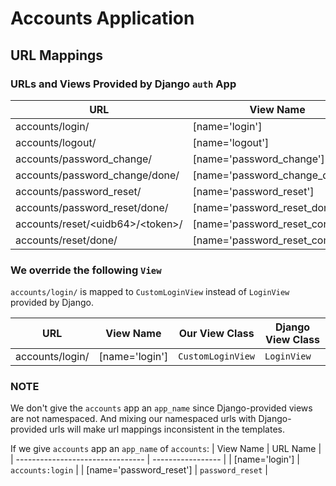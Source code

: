 # Accounts Application

## URL Mappings

### URLs and Views Provided by Django `auth` App

| URL                                  | View Name                        |
| ------------------------------------ | -------------------------------- |
| accounts/login/                      | [name='login']                   |
| accounts/logout/                     | [name='logout']                  |
| accounts/password_change/            | [name='password_change']         |
| accounts/password_change/done/       | [name='password_change_done']    |
| accounts/password_reset/             | [name='password_reset']          |
| accounts/password_reset/done/        | [name='password_reset_done']     |
| accounts/reset/\<uidb64\>/\<token\>/ | [name='password_reset_confirm']  |
| accounts/reset/done/                 | [name='password_reset_complete'] |

### We override the following `View`

`accounts/login/` is mapped to `CustomLoginView` instead of `LoginView` provided by Django.

| URL             | View Name      | Our View Class    | Django View Class |
| --------------- | -------------- | ----------------- | ----------------- |
| accounts/login/ | [name='login'] | `CustomLoginView` | `LoginView`       |

### NOTE

We don't give the `accounts` app an `app_name` since Django-provided views are not namespaced. And mixing our namespaced urls with Django-provided urls will make url mappings inconsistent in the templates.

If we give `accounts` app an `app_name` of `accounts`:
| View Name                        | URL Name          |
| -------------------------------- | ----------------- |
| [name='login']                   | `accounts:login`  |
| [name='password_reset']          | `password_reset`  |
